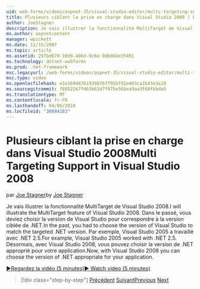 ```yaml
---
uid: web-forms/videos/aspnet-35/visual-studio-editor/multi-targeting-support-in-visual-studio-2008
title: Plusieurs ciblant la prise en charge dans Visual Studio 2008 | Documents Microsoft
author: JoeStagner
description: Je vais illustrer la fonctionnalité MultiTarget de Visual Studio 2008. Dans le passé, vous avez choisi la version de Visual Studio pour faire correspondre le versi ciblé .NET...
ms.author: aspnetcontent
manager: wpickett
ms.date: 11/15/2007
ms.topic: article
ms.assetid: 297bd67d-10d9-406d-9c6e-9db0bbe35491
ms.technology: dotnet-webforms
ms.prod: .net-framework
msc.legacyurl: /web-forms/videos/aspnet-35/visual-studio-editor/multi-targeting-support-in-visual-studio-2008
msc.type: video
ms.openlocfilehash: e1e16946761939876ff95bf92e483ca1b43e3a10
ms.sourcegitcommit: f8852267f463b62d7f975e56bea9aa3f68fbbdeb
ms.translationtype: MT
ms.contentlocale: fr-FR
ms.lasthandoff: 04/06/2018
ms.locfileid: "30884283"
---
```

<a name="multi-targeting-support-in-visual-studio-2008"></a><span data-ttu-id="4b389-104">Plusieurs ciblant la prise en charge dans Visual Studio 2008</span><span class="sxs-lookup"><span data-stu-id="4b389-104">Multi Targeting Support in Visual Studio 2008</span></span>
====================
<span data-ttu-id="4b389-105">par [Joe Stagner](https://github.com/JoeStagner)</span><span class="sxs-lookup"><span data-stu-id="4b389-105">by [Joe Stagner](https://github.com/JoeStagner)</span></span>

<span data-ttu-id="4b389-106">Je vais illustrer la fonctionnalité MultiTarget de Visual Studio 2008.</span><span class="sxs-lookup"><span data-stu-id="4b389-106">I will illustrate the MultiTarget feature of Visual Studio 2008.</span></span> <span data-ttu-id="4b389-107">Dans le passé, vous deviez choisir la version de Visual Studio pour correspondre à la version ciblée de .NET.</span><span class="sxs-lookup"><span data-stu-id="4b389-107">In the past, you had to choose the version of Visual Studio to match the targeted .NET version.</span></span> <span data-ttu-id="4b389-108">Par exemple, Visual Studio 2005 a travaillé avec .NET 2.5.</span><span class="sxs-lookup"><span data-stu-id="4b389-108">For example, Visual Studio 2005 worked with .NET 2.5.</span></span> <span data-ttu-id="4b389-109">Désormais, avec Visual Studio 2008, vous pouvez choisir la version de .NET approprié pour votre application.</span><span class="sxs-lookup"><span data-stu-id="4b389-109">Now, with Visual Studio 2008 you can choose the version of .NET appropriate for your application.</span></span>

[<span data-ttu-id="4b389-110">&#9654;Regardez la vidéo (5 minutes)</span><span class="sxs-lookup"><span data-stu-id="4b389-110">&#9654; Watch video (5 minutes)</span></span>](https://channel9.msdn.com/Blogs/ASP-NET-Site-Videos/multi-targeting-support-in-visual-studio-2008)

> [!div class="step-by-step"]
> <span data-ttu-id="4b389-111">[Précédent](javascript-debugging-in-visual-studio-2008.md)
> [Suivant](intellisense-for-jscript-and-aspnet-ajax.md)</span><span class="sxs-lookup"><span data-stu-id="4b389-111">[Previous](javascript-debugging-in-visual-studio-2008.md)
[Next](intellisense-for-jscript-and-aspnet-ajax.md)</span></span>
